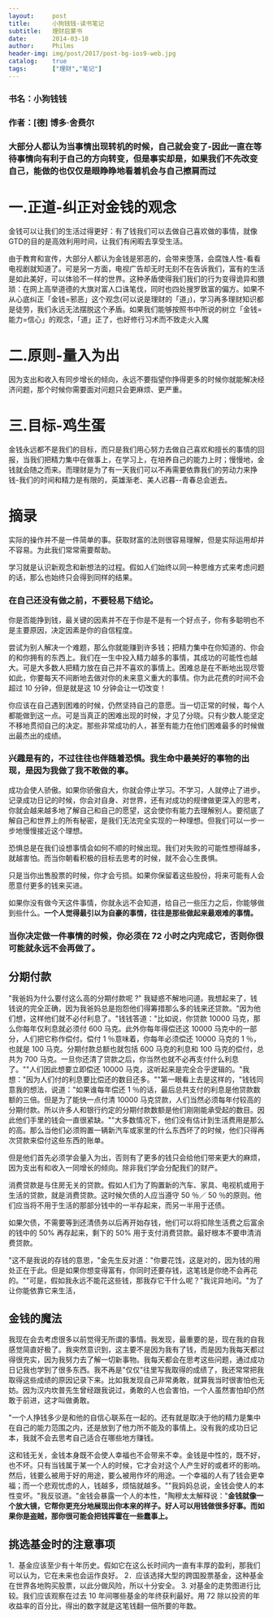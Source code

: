 ```yaml
---
layout: 	post
title: 		小狗钱钱-读书笔记
subtitle:	理财启蒙书
date: 		2014-03-18
author: 	Philms
header-img: img/post/2017/post-bg-ios9-web.jpg
catalog: 	true
tags: 		["理财","笔记"]
---
```


### 书名：小狗钱钱

### 作者：[德] 博多·舍费尔

### 大部分人都认为当事情出现转机的时候，自己就会变了-因此一直在等待事情向有利于自己的方向转变，但是事实却是，如果我们不先改变自己，能做的也仅仅是眼睁睁地看着机会与自己擦肩而过

# 一.正道-纠正对金钱的观念

金钱可以让我们的生活过得更好：有了钱我们可以去做自己喜欢做的事情，就像GTD的目的是高效利用时间，让我们有闲暇去享受生活。

由于教育和宣传，大部分人都认为金钱是邪恶的，会带来堕落，会腐蚀人性-看看电视剧就知道了。可是另一方面，电视广告却无时无刻不在告诉我们，富有的生活是如此美好，可以体验不一样的世界。这种矛盾使得我们我们的行为变得诡异和猥琐：在网上高举道德的大旗对富人口诛笔伐，同时也四处搜罗致富的偏方。如果不从心底纠正「金钱=邪恶」这个观念(可以说是理财的「道」)，学习再多理财知识都是徒劳，我们永远无法摆脱这个矛盾。如果我们能够按照书中所说的树立「金钱=能力=信心」的观念，「道」正了，也好修行习术而不致走火入魔

# 二.原则-量入为出

因为支出和收入有同步增长的倾向，永远不要指望你挣得更多的时候你就能解决经济问题，那个时候你需要面对问题只会更麻烦、更严重。

# 三.目标-鸡生蛋

金钱永远都不是我们的目标，而只是我们用心努力去做自己喜欢和擅长的事情的回报，当我们把精力集中在做事上，在学习上，在培养自己的能力上时；慢慢地，金钱就会随之而来。而理财是为了有一天我们可以不再需要依靠我们的劳动力来挣钱-我们的时间和精力是有限的，英雄渐老、美人迟暮--青春总会逝去。

# 摘录

实际的操作并不是一件简单的事。获取财富的法则很容易理解，但是实际运用却并不容易。为此我们常常需要帮助。

学习就是认识新观念和新想法的过程。假如人们始终以同一种思维方式来考虑问题的话，那么也始终只会得到同样的结果。

### 在自己还没有做之前，不要轻易下结论。

你是否能挣到钱，最关键的因素并不在于你是不是有一个好点子，你有多聪明也不是主要原因，决定因素是你的自信程度。

尝试为别人解决一个难题，那么你就能赚到许多钱；把精力集中在你知道的、你会的和你拥有的东西上。我们在一生中投入精力越多的事情，其成功的可能性也越大。可是大多数人把精力放在自己并不喜欢的事情上。困难总是在不断地出现尽管如此，你要每天不间断地去做对你的未来意义重大的事情。你为此花费的时间不会超过 10 分钟，但是就是这 10 分钟会让一切改变！

你应该在自己遇到困难的时候，仍然坚持自己的意愿。当一切正常的时候，每个人都能做到这一点。可是当真正的困难出现的时候，才见了分晓。只有少数人能坚定不移地贯彻自己的决定。那些非常成功的人，甚至有能力在他们困难最多的时候做出最杰出的成绩。

### 兴趣是有的，不过往往也伴随着恐惧。我生命中最美好的事物的出现，是因为我做了我不敢做的事。

成功会使人骄傲。如果你骄傲自大，你就会停止学习。不学习，人就停止了进步。记录成功日记的时候，你会对自身、对世界，还有对成功的规律做更深入的思考，你就会越来越多地了解自己和自己的愿望，这会使你有能力去理解别人。要彻底了解自己和世界上的所有秘密，是我们无法完全实现的一种理想。但我们可以一步一步地慢慢接近这个理想。

恐惧总是在我们设想事情会如何不顺的时候出现。我们对失败的可能性想得越多，就越害怕。而当你朝看积极的目标去思考的时候，就不会心生畏惧。

只是当你出售股票的时候，你才会亏损。如果你保留着这些股份，将来可能有人会愿意付更多的钱来买进。

如果你没有做今天这件事情，你就永远不会知道，给自己一些压力之后，你能够做到些什么。**一个人觉得最引以为自豪的事情，往往是那些做起来最艰难的事情。**

### 当你决定做一件事情的时候，你必须在 72 小时之内完成它，否则你很可能就永远不会再做了。

## 分期付款

"我爸妈为什么要付这么高的分期付款呢 ?" 我疑惑不解地问道。我想起来了，钱钱说的完全正确，因为我爸妈总是抱怨他们得筹措那么多的钱来还贷款。"因为他们想，这样他们就不必付利息了。"钱钱答道："比如说，你贷款 10000 马克，那么你每年仅利息就必须付 600 马克。此外你每年得偿还这 10000 马克中的一部分，人们把它称作偿付。偿付 1 ％意味着，你每年必须偿还 10000 马克的 1 ％，也就是 100 马克。分期付款总额也就包括 600 马克的利息和 100 马克的偿付，总共为 700 马克。一旦你还清了贷款之后，你当然也就不必再支付什么利息了。""人们因此想要立即偿还 10000 马克，这听起来是完全合乎逻辑的。"我想："因为人们付的利息要比偿还的数目还多。""第一眼看上去是这样的，"钱钱同意我的想法，说道："如果谁每年偿还 1 ％的话，最后总共支付的利息是他贷款数额的三倍。但是为了能快一点付清 10000 马克贷款，人们当然必须每年付较高的分期付款。所以许多人和银行约定的分期付款数额是他们刚刚能承受起的数目。因此他们手里的钱会一直很紧缺。""大多数情况下，他们没有估计到生活费用是那么的高。那么当他们必须购置一辆新汽车或家里的什么东西坏了的时候，他们只得再次贷款来偿付这些东西的账单。

但是他们首先必须学会量入为出，否则有了更多的钱只会给他们带来更大的麻烦，因为支出有和收入一同增长的倾向。除非我们学会分配我们的财产。

消费贷款是与住房无关的贷款。假如人们为了购置新的汽车、家具、电视机或用于生活的贷款，就是消费贷款。这时候欠债的人应当遵守 50 ％／ 50 ％的原则。他们应当将不用于生活的那部分钱中的一半存起来，而另一半用于还债。

如果欠债，不需要等到还清债务以后再开始存钱，他们可以将扣除生活费之后富余的钱中的 50% 再存起来，剩下的 50% 用于支付消费贷款。最好根本不要申清消费贷款。

"这不是我说的存钱的意思，"金先生反对道："你要花饯，这是对的，因为钱的用处正在于此。但是如果你想变得富有，你同时还要存钱，这笔钱是你绝不会再花的。""可是，假如我永远不能花这些钱，那我存它干什么呢？"我诧异地问。"为了让你能依靠它来生活，

## 金钱的魔法

我现在会去考虑很多以前觉得无所谓的事情。我发现，最重要的是，现在我的自我感觉简直好极了。我突然意识到，这主要不是因为我有了钱，而是因为我每天都过得很充实，因为我努力去了解一切新事物。我每天都会在思考这些问题，通过成功日记我也学到了很多东西。我不再是"仅仅"往里写我取得的成绩了，我还常常把我取得这些成绩的原因记录下来。比如我发现自己非常勇敢，就算我当时很害怕也无妨。因为汉内坎普先生曾经跟我说过，勇敢的人也会害怕，一个人虽然害怕却仍然敢于前进，这才叫做勇敢。

"一个人挣钱多少是和他的自信心联系在一起的。还有就是取决于他的精力是集中在自己的能力范围之内，还是放到了他力所不能及的事情上。没有我的成功日记本，我就不会去思考自己适合在哪些地方赚钱。

这和钱无关，金钱本身既不会使人幸福也不会带来不幸。金钱是中性的，既不好，也不坏。只有当钱属于某一个人的时候，它才会对这个人产生好的或者坏的影响。然后，钱要么被用于好的用途，要么被用作坏的用途。一个幸福的人有了钱会更幸福；而一个悲观忧虑的人，钱越多，烦恼就越多。""我妈妈总说，金钱会使人的本性变坏。"我反驳道。"金钱会暴露一个人的本性，"陶穆太太解释说："**金钱就像一个放大镜，它帮你更充分地展现出你本来的样子。好人可以用钱做很多好事。而如果你是盗贼，那你很可能会把钱挥霍在一些蠢事上。**

## 挑选基金时的注意事项

1．基金应该至少有十年历史。假如它在这么长时间内一直有丰厚的盈利，那我们可以认为，它在未来也会运作良好。
2．应该选择大型的跨国股票基金，这种基金在世界各地购买股票，以此分做风险，所以十分安全。
3. 对基金的走势图进行比较。我们应该观察在过去 10 年间哪些基金的年终获利最好。用 72 除以投资的年收益率的百分比，得出的数字就是这笔钱翻一倍所要的年数。